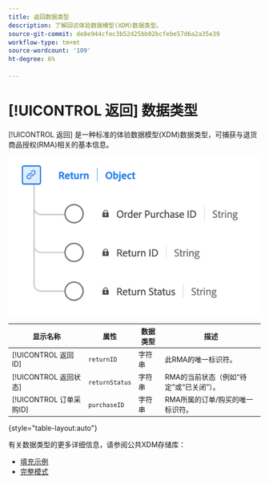 ```yaml
---
title: 返回数据类型
description: 了解回访体验数据模型(XDM)数据类型。
source-git-commit: de8e944cfec3b52d25bb02bcfebe57d6a2a35e39
workflow-type: tm+mt
source-wordcount: '109'
ht-degree: 6%

---
```


# [!UICONTROL 返回] 数据类型

[!UICONTROL 返回] 是一种标准的体验数据模型(XDM)数据类型，可捕获与退货商品授权(RMA)相关的基本信息。

![Return数据类型的图表。](../images/data-types/return.png)

| 显示名称 | 属性 | 数据类型 | 描述 |
|----------------------------------|----------------------|-----------|--------------------------------------------------|
| [!UICONTROL 返回ID] | `returnID` | 字符串 | 此RMA的唯一标识符。 |
| [!UICONTROL 返回状态] | `returnStatus` | 字符串 | RMA的当前状态（例如“待定”或“已关闭”）。 |
| [!UICONTROL 订单采购ID] | `purchaseID` | 字符串 | RMA所属的订单/购买的唯一标识符。 |

{style="table-layout:auto"}

有关数据类型的更多详细信息，请参阅公共XDM存储库：

* [填充示例](https://github.com/adobe/xdm/blob/master/components/datatypes/return.example.1.json)
* [完整模式](https://github.com/adobe/xdm/blob/master/components/datatypes/return.schema.json)

